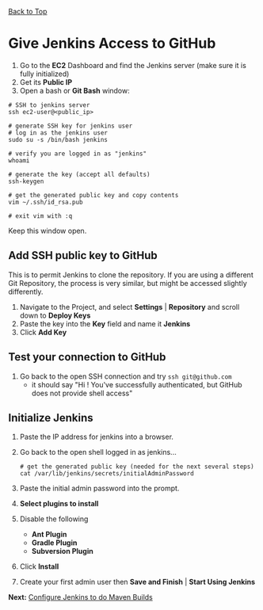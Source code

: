 [Back to Top](../README.md)

# Give Jenkins Access to GitHub

1. Go to the **EC2** Dashboard and find the Jenkins server (make sure it is fully initialized)
1. Get its **Public IP** 
1. Open a bash or **Git Bash** window:

```shell
# SSH to jenkins server
ssh ec2-user@<public_ip>

# generate SSH key for jenkins user
# log in as the jenkins user
sudo su -s /bin/bash jenkins

# verify you are logged in as "jenkins"
whoami

# generate the key (accept all defaults)
ssh-keygen

# get the generated public key and copy contents
vim ~/.ssh/id_rsa.pub

# exit vim with :q
```
Keep this window open.

## Add SSH public key to GitHub
This is to permit Jenkins to clone the repository. If you are using a different Git Repository, the process is very similar,
but might be accessed slightly differently.

1. Navigate to the Project, and select **Settings** | **Repository** and scroll down to **Deploy Keys**
1. Paste the key into the **Key** field and name it **Jenkins**
1. Click **Add Key**

## Test your connection to GitHub
1. Go back to the open SSH connection and try `ssh git@github.com`
    - it should say "Hi <username>! You've successfully authenticated, but GitHub does not provide shell access"
    
## Initialize Jenkins
1. Paste the IP address for jenkins into a browser.

1. Go back to the open shell logged in as jenkins...

    ```shell
    # get the generated public key (needed for the next several steps)
    cat /var/lib/jenkins/secrets/initialAdminPassword
    ```
1. Paste the initial admin password into the prompt.
1. **Select plugins to install**
  1. Disable the following
      * **Ant Plugin**
      * **Gradle Plugin**
      * **Subversion Plugin**
  1. Click **Install**
1. Create your first admin user then **Save and Finish** | **Start Using Jenkins**

**Next:** [Configure Jenkins to do Maven Builds](./06-ConfigureMavenTool.md)